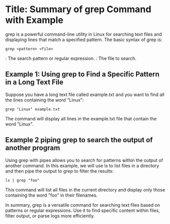 # Title: Summary of grep Command with Example

grep is a powerful command-line utility in Linux for searching text files and displaying lines that match a specified pattern. The basic syntax of grep is:

```shell
grep <pattern> <file>
```

<pattern>: The search pattern or regular expression.
<file>: The file to search.

## Example 1: Using grep to Find a Specific Pattern in a Long Text File

Suppose you have a long text file called example.txt and you want to find all the lines containing the word "Linux":

```shell
grep "Linux" example.txt
```
The command will display all lines in the example.txt file that contain the word "Linux".

## Example 2 piping grep to search the output of another program

Using grep with pipes allows you to search for patterns within the output of another command. In this example, we will use ls to list files in a directory and then pipe the output to grep to filter the results:

```shell
ls | grep "foo"
```

This command will list all files in the current directory and display only those containing the word "foo" in their filenames.

In summary, grep is a versatile command for searching text files based on patterns or regular expressions. Use it to find specific content within files, filter output, or parse logs more efficiently.
